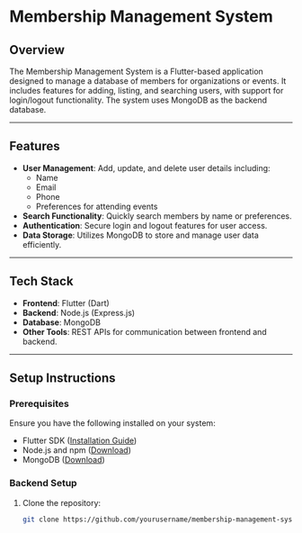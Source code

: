 # Membership Management System

## Overview
The Membership Management System is a Flutter-based application designed to manage a database of members for organizations or events. It includes features for adding, listing, and searching users, with support for login/logout functionality. The system uses MongoDB as the backend database.

---

## Features
- **User Management**: Add, update, and delete user details including:
  - Name
  - Email
  - Phone
  - Preferences for attending events
- **Search Functionality**: Quickly search members by name or preferences.
- **Authentication**: Secure login and logout features for user access.
- **Data Storage**: Utilizes MongoDB to store and manage user data efficiently.

---

## Tech Stack
- **Frontend**: Flutter (Dart)
- **Backend**: Node.js (Express.js)
- **Database**: MongoDB
- **Other Tools**: REST APIs for communication between frontend and backend.

---

## Setup Instructions

### Prerequisites
Ensure you have the following installed on your system:
- Flutter SDK ([Installation Guide](https://docs.flutter.dev/get-started/install))
- Node.js and npm ([Download](https://nodejs.org/))
- MongoDB ([Download](https://www.mongodb.com/try/download/community))

### Backend Setup
1. Clone the repository:
   ```bash
   git clone https://github.com/yourusername/membership-management-system.git
